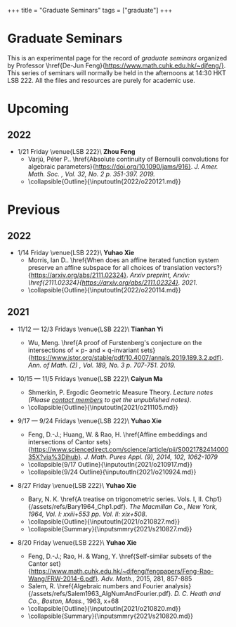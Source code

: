 +++
title = "Graduate Seminars"
tags = ["graduate"]
+++

# Graduate Seminars

This is an experimental page for the record of *graduate seminars* organized by Professor \href{De-Jun Feng}{https://www.math.cuhk.edu.hk/~djfeng/}. This series of seminars will normally be held in the afternoons at 14:30 HKT LSB 222. All the files and resources are purely for academic use.

# Upcoming
## 2022
- 1/21 Friday \venue{LSB 222}\\
  **Zhou Feng**
  - Varjú, Péter P.. \href{Absolute continuity of Bernoulli convolutions for algebraic parameters}{https://doi.org/10.1090/jams/916}. *J. Amer. Math. Soc. , Vol. 32, No. 2 p. 351-397. 2019.*
  - \collapsible{Outline}{\inputoutln{2022/o220121.md}}
# Previous
## 2022
- 1/14 Friday \venue{LSB 222}\\
  **Yuhao Xie**
  - Morris, Ian D.. \href{When does an affine iterated function system preserve an affine subspace for all choices of translation vectors?}{https://arxiv.org/abs/2111.02324}. *Arxiv preprint, Arxiv: \href{2111.02324}{https://arxiv.org/abs/2111.02324}. 2021.*
  - \collapsible{Outline}{\inputoutln{2022/o220114.md}}
## 2021
- 11/12 — 12/3 Fridays \venue{LSB 222}\\
  **Tianhan Yi**
  - Wu, Meng. \href{A proof of Furstenberg's conjecture on the intersections of × p- and × q-invariant sets}{https://www.jstor.org/stable/pdf/10.4007/annals.2019.189.3.2.pdf}. *Ann. of Math. (2) , Vol. 189, No. 3 p. 707-751. 2019.*

- 10/15 — 11/5 Fridays \venue{LSB 222}\\
  **Caiyun Ma**
  - Shmerkin, P. Ergodic Geometric Measure Theory. *Lecture notes (Please [contact members](/about/index.html##group_members) to get the unpublished notes)*. 
  - \collapsible{Outline}{\inputoutln{2021/o211105.md}}

- 9/17 — 9/24 Fridays \venue{LSB 222}\\
  **Yuhao Xie**
  - Feng, D.-J.; Huang, W. & Rao, H. \href{Affine embeddings and intersections of Cantor sets}{https://www.sciencedirect.com/science/article/pii/S002178241400035X?via%3Dihub}. *J. Math. Pures Appl. (9), 2014, 102, 1062-1079*
  - \collapsible{9/17 Outline}{\inputoutln{2021/o210917.md}}
  - \collapsible{9/24 Outline}{\inputoutln{2021/o210924.md}}

- 8/27 Friday \venue{LSB 222}\\
  **Yuhao Xie**
  - Bary, N. K. \href{A treatise on trigonometric series. Vols. I, II. Chp1}{/assets/refs/Bary1964_Chp1.pdf}. *The Macmillan Co., New York, 1964, Vol. I: xxiii+553 pp. Vol. II: xix+508*.
  - \collapsible{Outline}{\inputoutln{2021/o210827.md}}
  - \collapsible{Summary}{\inputsmmry{2021/s210827.md}}

- 8/20 Friday \venue{LSB 222}\\
  **Yuhao Xie**
  - Feng, D.-J.; Rao, H. & Wang, Y. \href{Self-similar subsets of the Cantor set}{https://www.math.cuhk.edu.hk/~djfeng/fengpapers/Feng-Rao-Wang/FRW-2014-6.pdf}. *Adv. Math.*, 2015, 281, 857-885
  - Salem, R.  \href{Algebraic numbers and Fourier analysis}{/assets/refs/Salem1963_AlgNumAndFourier.pdf}. *D. C. Heath and Co., Boston, Mass.*, 1963, x+68
  - \collapsible{Outline}{\inputoutln{2021/o210820.md}}
  - \collapsible{Summary}{\inputsmmry{2021/s210820.md}}